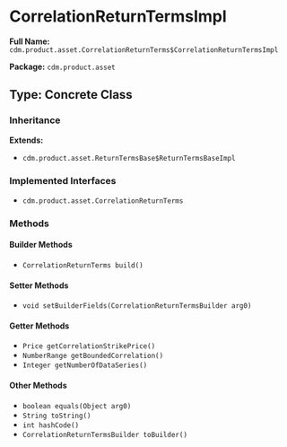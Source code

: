 # CorrelationReturnTermsImpl

**Full Name:** `cdm.product.asset.CorrelationReturnTerms$CorrelationReturnTermsImpl`

**Package:** `cdm.product.asset`

## Type: Concrete Class

### Inheritance

**Extends:**
- `cdm.product.asset.ReturnTermsBase$ReturnTermsBaseImpl`

### Implemented Interfaces

- `cdm.product.asset.CorrelationReturnTerms`

### Methods

#### Builder Methods

- `CorrelationReturnTerms build()`

#### Setter Methods

- `void setBuilderFields(CorrelationReturnTermsBuilder arg0)`

#### Getter Methods

- `Price getCorrelationStrikePrice()`
- `NumberRange getBoundedCorrelation()`
- `Integer getNumberOfDataSeries()`

#### Other Methods

- `boolean equals(Object arg0)`
- `String toString()`
- `int hashCode()`
- `CorrelationReturnTermsBuilder toBuilder()`

